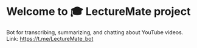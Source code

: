Welcome to 🎓 LectureMate project
==============================================

Bot for transcribing, summarizing, and chatting about YouTube videos.  
Link: https://t.me/LectureMate_bot  
